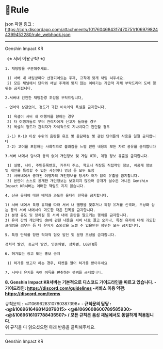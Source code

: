 # 📖Rule

 json 파일 링크 : https://cdn.discordapp.com/attachments/1017604684317470751/1069798244399452280/rule_webhook.json

<hr>Genshin Impact KR</hr>

《※ 서버 이용규칙! ※》
```
1. 채팅방을 구분해주세요.

 1) 서버 내 채팅방마다 선정되어있는 주제, 규칙에 맞게 채팅 쳐주세요.
 2) 모든 채널에서 단타와 채널 주제에 맞지 않는 이야기는 가급적 자제 부탁드리며 도배 행위는 금지됩니다.
```
```
2.서버내 건전한 채팅환경 조성을 부탁드립니다,

- 언어와 상관없이, 정도가 과한 비속어와 욕설을 금지합니다.

 1) 욕설이 서버 내 여행자를 향하는 경우
 2) 타 여행자들로 부터 관리자에게 신고가 들어올 경우
 3) 욕설의 정도가 관리자가 자체적으로 지나치다고 판단할 경우

 2-1) R-18 이상 수위의 음란물 유포 및 음담패설 및 관련 단어들의 사용을 일절 금지합니다
 2-2) 고어를 포함하는 사회적으로 불쾌감을 느낄 만한 내용의 모든 자료 공유를 금지합니다
```
```
3.서버 내에서 당사자 동의 없이 개인정보 및 게임 UID, 계정 정보 유출을 금지합니다.
 
 1) 실명, 나이, 주민등록번호, 거주지 주소, 학교나 직장등 직접적인 정보, 비공개 정보 및 개인을 특정할 수 있는 사진이나 영상 등 모두 포함
 2) 서버내에서 공개된 여행자의 개인정보를 당사자 허가 없이 유출을 금지합니다.
 3) 본인이 스스로 공개한 개인정보는 보호되지 않으며 공개가 실수든 아니든 Genshin Impact KR서버는 어떠한 책임도 지지 않습니다.
```
```
4. 신규 유저에 대한 배척과 과도한 울타리 친목을 금지합니다.

1) 서버 내에서 특정 유저를 따라 서버 내 별명을 맞추거나 특정 유저를 신격화, 우상화 삼는 등의 서버 내에서의 과도한 작은 친목을 금지합니다.
2) 분쟁 유도 및 정치질 등 서버 내에 혼란을 일으키는 행위를 금지합니다.
3) 유저 간의 개인적인 dm에 관한 내용을 서버 내로 끌고 오거나, 특정 유저에 대해 과도한 프레임을 씌우는 등 타 유저가 소외감을 느낄 수 있을만한 행위는 모두 금지합니다.
```
```
5. 특정 단체를 향한 적대적 혐오 발언 및 분쟁 조성을 금지합니다.

정치적 발언, 종교적 발언, 인종차별, 성차별, LGBTQ등
``` 
```
6. 허가없는 광고 또는 홍보 금지

 1) 허가를 얻고자 하는 경우, 티켓을 열어 허가를 받아주세요
```
```
7. 서버내 유저를 속여 이득을 편취하는 행위를 금지합니다.
```

**8. Genshin Impact KR서버는 기본적으로 디스코드 가이드라인을 따르고 있습니다. 
-가이드라인: https://discord.com/guidelines
-서비스 이용 약관: https://discord.com/terms**

규칙문의  : <#1069628310780387398>
**- 규칙문의 담당 : <@&1069616468142076015> <@&1069608600789585930> <@&1069616107788435507> / 모든 규칙은 음성 채널에서도 동일하게 적용됩니다.**
<Br>위 규칙을 다 읽으셨으면 아래 반응을 클릭해주세요.
<hr>Genshin Impact KR</hr>
